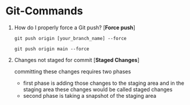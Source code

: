 # Git-Commands
1. How do I properly force a Git push? [**Force push**]

   `git push origin [your_branch_name] --force`
   ```
   git push origin main --force
    ```
3. Changes not staged for commit [**Staged Changes**]

    committing these changes requires two phases
     - first phase is adding those changes to the staging area and in the staging area these changes would be called staged changes
     - second phase is taking a snapshot of the staging area 
   
